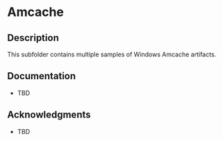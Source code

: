 # Amcache

## Description

This subfolder contains multiple samples of Windows Amcache artifacts.

## Documentation

* TBD

## Acknowledgments

* TBD
